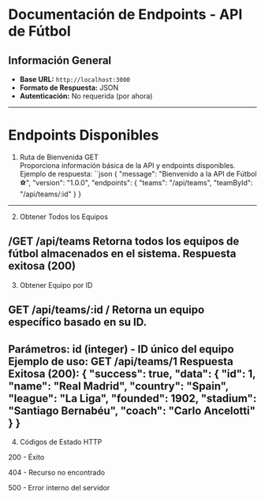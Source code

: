 # Documentación de Endpoints - API de Fútbol 

## Información General
- **Base URL:** `http://localhost:3000`
- **Formato de Respuesta:** JSON
- **Autenticación:** No requerida (por ahora)

---

# Endpoints Disponibles
 1. Ruta de Bienvenida
GET  
Proporciona información básica de la API y endpoints disponibles.
Ejemplo de respuesta:
``json
{
  "message": "Bienvenido a la API de Fútbol ⚽",
  "version": "1.0.0",
  "endpoints": {
    "teams": "/api/teams",
    "teamById": "/api/teams/:id"
  }
}
---
2. Obtener Todos los Equipos

/GET /api/teams 
Retorna todos los equipos de fútbol almacenados en el sistema.
Respuesta exitosa (200)
---
3. Obtener Equipo por ID

GET /api/teams/:id /
Retorna un equipo específico basado en su ID.
---
Parámetros:
id (integer) - ID único del equipo
Ejemplo de uso: GET /api/teams/1
Respuesta Exitosa (200):
{
  "success": true,
  "data": {
    "id": 1,
    "name": "Real Madrid",
    "country": "Spain",
    "league": "La Liga",
    "founded": 1902,
    "stadium": "Santiago Bernabéu",
    "coach": "Carlo Ancelotti"
  }
}
---
4. Códigos de Estado HTTP

200 - Éxito

404 - Recurso no encontrado

500 - Error interno del servidor

